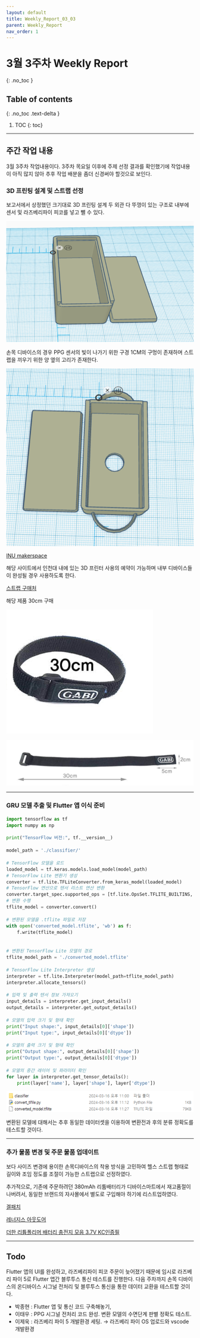 ```yaml
---
layout: default
title: Weekly_Report_03_03
parent: Weekly_Report
nav_order: 1
---
```


# 3월 3주차 Weekly Report
{: .no_toc }

## Table of contents
{: .no_toc .text-delta }

1. TOC
{: toc}

---

## 주간 작업 내용

3월 3주차 작업내용이다. 3주차 목요일 이후에 주제 선정 결과를 확인했기에 작업내용이 아직 많지 않아 추후 작업 배분을 좀더 신경써야 할것으로 보인다.

### 3D 프린팅 설계 및 스트랩 선정

보고서에서 상정했던 크기대로 3D 프린팅 설계 두 외관 다 뚜껑이 있는 구조로 내부에 센서 및 라즈베리파이 피코를 넣고 뺄 수 있다.

![](/assets/images/W1/p0.png)


손목 디바이스의 경우 PPG 센서의 빛이 나가기 위한 구경 1CM의 구멍이 존재하며 스트랩을 끼우기 위한 양 옆의 고리가 존재한다. 

![](/assets/images/W1/p1.png)


[INU makerspace](http://makerspace.inu.ac.kr/)

해당 사이트에서 인천대 내에 있는 3D 프린터 사용의 예약이 가능하며 내부 디바이스들이 완성될 경우 사용하도록 한다. 

[스트랩 구매처](https://www.lenergys.com/shop/shopdetail.html?branduid=2616671&gad_source=4&gclid=CjwKCAjwte-vBhBFEiwAQSv_xVmF4DQCDUH8IXPDnAo_jXD9XWv3yJRuMUgZ_sLmXaptm4FHoAdX4hoC0D0QAvD_BwE&ref=www.google.com)


해당 제품 30cm 구매


![](/assets/images/W1/p2.png)


![](/assets/images/W1/p3.png)

---

### GRU 모델 추출 및 Flutter 앱 이식 준비

```python
import tensorflow as tf
import numpy as np

print("TensorFlow 버전:", tf.__version__)

model_path = './classifier/'

# TensorFlow 모델을 로드
loaded_model = tf.keras.models.load_model(model_path)
# TensorFlow Lite 변환기 생성
converter = tf.lite.TFLiteConverter.from_keras_model(loaded_model)
# TensorFlow 연산으로 텐서 리스트 연산 변환
converter.target_spec.supported_ops = [tf.lite.OpsSet.TFLITE_BUILTINS, tf.lite.OpsSet.SELECT_TF_OPS]
# 변환 수행
tflite_model = converter.convert()

# 변환된 모델을 .tflite 파일로 저장
with open('converted_model.tflite', 'wb') as f:
    f.write(tflite_model)


# 변환된 TensorFlow Lite 모델의 경로
tflite_model_path = './converted_model.tflite'

# TensorFlow Lite Interpreter 생성
interpreter = tf.lite.Interpreter(model_path=tflite_model_path)
interpreter.allocate_tensors()

# 입력 및 출력 텐서 정보 가져오기
input_details = interpreter.get_input_details()
output_details = interpreter.get_output_details()

# 모델의 입력 크기 및 형태 확인
print("Input shape:", input_details[0]['shape'])
print("Input type:", input_details[0]['dtype'])

# 모델의 출력 크기 및 형태 확인
print("Output shape:", output_details[0]['shape'])
print("Output type:", output_details[0]['dtype'])

# 모델의 중간 레이어 및 파라미터 확인
for layer in interpreter.get_tensor_details():
    print(layer['name'], layer['shape'], layer['dtype'])
```

![](/assets/images/W1/p4.png)

변환된 모델에 대해서는 추후 동일한 데이터셋을 이용하여 변환전과 후의 분류 정확도를 테스트할 것이다.

---

### 추가 물품 변경 및 주문 물품 업데이트

보다 사이즈 변경에 용이한 손목디바이스의 착용 방식을 고민하여 헬스 스트랩 형태로 길이와 조임 정도를 조절이 가능한 스트랩으로 선정하였다.

추가적으로, 기존에 주문하려던 380mAh 리튬배터리가 디바이스마트에서 재고품절이 나버려서, 동일한 브랜드의 자사몰에서 별도로 구입해야 하기에 리스트업하였다.

[겔패치](https://ko.aliexpress.com/item/4000068417083.html?spm=a2g0o.detail.pcDetailTopMoreOtherSeller.1.1470mLh8mLh8q8&gps-id=pcDetailTopMoreOtherSeller&scm=1007.40050.354490.0&scm_id=1007.40050.354490.0&scm-url=1007.40050.354490.0&pvid=a3ce2662-f3c8-4496-a43f-cb9e4895a0b1&_t=gps-id:pcDetailTopMoreOtherSeller,scm-url:1007.40050.354490.0,pvid:a3ce2662-f3c8-4496-a43f-cb9e4895a0b1,tpp_buckets:668%232846%238114%231999&pdp_npi=4%40dis%21KRW%211964%211368%21%21%211.45%211.01%21%402140e84617104267588128301e3459%2110000000176094709%21rec%21KR%21%21AB&utparam-url=scene%3ApcDetailTopMoreOtherSeller%7Cquery_from%3A)

[레너지스 아웃도어](https://www.lenergys.com/shop/shopdetail.html?branduid=2616671&gad_source=4&gclid=CjwKCAjwte-vBhBFEiwAQSv_xVmF4DQCDUH8IXPDnAo_jXD9XWv3yJRuMUgZ_sLmXaptm4FHoAdX4hoC0D0QAvD_BwE&ref=www.google.com)

[더한 리튬폴리머 배터리 충전지 모음 3.7V KC인증필](https://m.thehanpart.co.kr/product/detail.html?product_no=196&cate_no=1&display_group=7)

---

## Todo
Flutter 앱의 UI를 완성하고, 라즈베리파이 피코 주문이 늦어졌기 때문에 임시로 라즈베리 파이 5로 Flutter 앱간 블루투스 통신 테스트를 진행한다.
다음 주차까지 손목 디바이스의 온디바이스 시그널 전처리 및 블루투스 통신을 통한 데이터 교환을 테스트할 것이다.  

- 박종현 : Flutter 앱 및 통신 코드 구축해놓기,  
- 이태우 : PPG 시그널 전처리 코드 완성. 변환 모델의 수면단계 판별 정확도 테스트.  
- 이제욱 : 라즈베리 파이 5 개발환경 세팅. → 라즈베리 파이 OS 업로드와 vscode 개발환경  
